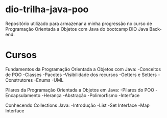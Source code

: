 # dio-trilha-java-poo

Repositório utilizado para armazenar a minha progressão no curso de Programação Orientada a Objetos com Java do bootcamp DIO Java Back-end.

# Cursos

Fundamentos da Programação Orientada a Objetos com Java:
-Conceitos de POO
-Classes
-Pacotes
-Visibilidade dos recursos
-Getters e Setters
-Construtores
-Enums
-UML

Pilares da Programação Orientada a Objetos em Java:
-Pilares do POO
-Encapsulamento
-Herança
-Abstração
-Polimorfismo
-Interface

Conhecendo Collections Java:
-Introdução
-List
-Set Interface
-Map Interface


